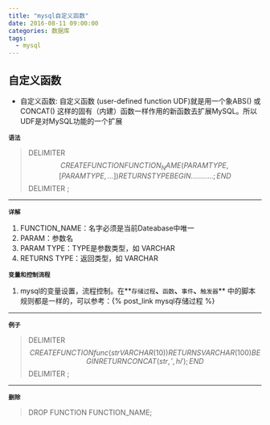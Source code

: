 ```yaml
---
title: "mysql自定义函数"
date: 2016-08-11 09:00:00
categories: 数据库
tags:
  - mysql
---
```


## 自定义函数

- 自定义函数:  自定义函数 (user-defined function UDF)就是用一个象ABS() 或 CONCAT()
  这样的固有（内建）函数一样作用的新函数去扩展MySQL。所以UDF是对MySQL功能的一个扩展

**`语法`**
> DELIMITER $$
> CREATE
> FUNCTION FUNCTION_NAME(PARAM TYPE,[PARAM TYPE,...])
> RETURNS TYPE
> BEGIN
> ...........;
> END$$
> DELIMITER ;

----------

**`详解`**

1. FUNCTION_NAME：名字必须是当前Dateabase中唯一
2. PARAM：参数名
3. PARAM TYPE：TYPE是参数类型，如 VARCHAR
4. RETURNS TYPE：返回类型，如 VARCHAR

**`变量和控制流程`**

1. mysql的变量设置，流程控制。在**`存储过程`**、**`函数`**、**`事件`**、**`触发器`**
   中的脚本规则都是一样的，可以参考：{% post_link mysql存储过程 %}

----------

**`例子`**
> DELIMITER $$
> CREATE
> FUNCTION func(str VARCHAR(10))
> RETURNS VARCHAR(100)
> BEGIN
> RETURN CONCAT(str,', hi');
> END$$
> DELIMITER ;

----------

**`删除`**
> DROP FUNCTION FUNCTION_NAME;